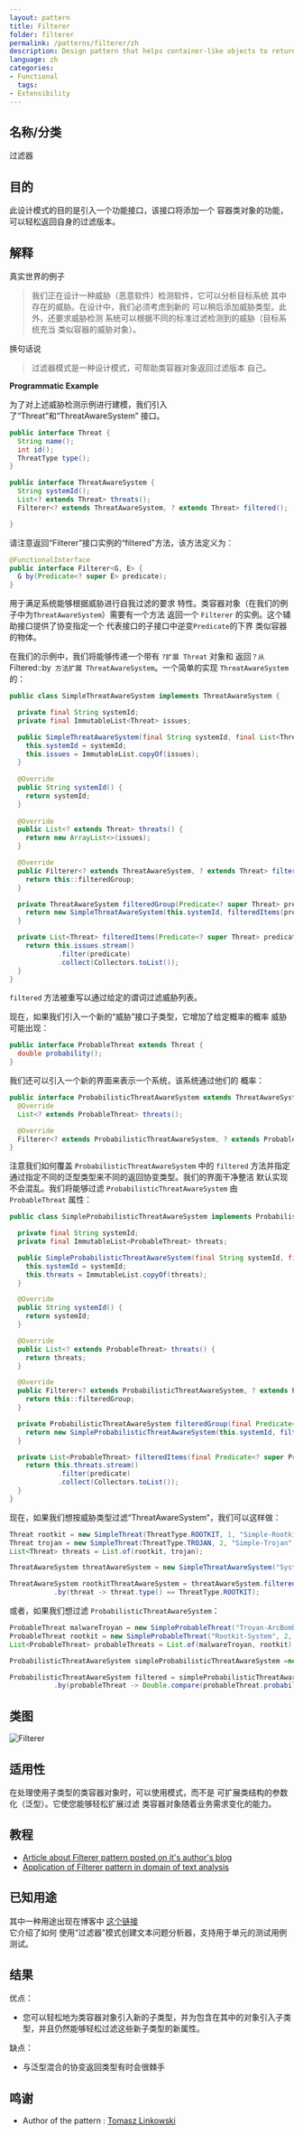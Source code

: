 ```yaml
---
layout: pattern
title: Filterer
folder: filterer
permalink: /patterns/filterer/zh
description: Design pattern that helps container-like objects to return filtered version of themselves.# short meta description that shows in Google search results
language: zh
categories:
- Functional
  tags:
- Extensibility
---
```


## 名称/分类

过滤器

## 目的
此设计模式的目的是引入一个功能接口，该接口将添加一个
容器类对象的功能，可以轻松返回自身的过滤版本。

## 解释

真实世界的例子
> 我们正在设计一种威胁（恶意软件）检测软件，它可以分析目标系统
> 其中存在的威胁。在设计中，我们必须考虑到新的
> 可以稍后添加威胁类型。此外，还要求威胁检测
> 系统可以根据不同的标准过滤检测到的威胁（目标系统充当
> 类似容器的威胁对象）。

换句话说
> 过滤器模式是一种设计模式，可帮助类容器对象返回过滤版本
> 自己。

**Programmatic Example**

为了对上述威胁检测示例进行建模，我们引入了“Threat”和“ThreatAwareSystem”
接口。

```java
public interface Threat {
  String name();
  int id();
  ThreatType type();
}

public interface ThreatAwareSystem {
  String systemId();
  List<? extends Threat> threats();
  Filterer<? extends ThreatAwareSystem, ? extends Threat> filtered();

}
```
请注意返回“Filterer”接口实例的“filtered”方法，该方法定义为：
```java
@FunctionalInterface
public interface Filterer<G, E> {
  G by(Predicate<? super E> predicate);
}
```

用于满足系统能够根据威胁进行自我过滤的要求
特性。类容器对象（在我们的例子中为`ThreatAwareSystem`）需要有一个方法
返回一个 `Filterer` 的实例。这个辅助接口提供了协变指定一个
代表接口的子接口中逆变`Predicate`的下界
类似容器的物体。

在我们的示例中，我们将能够传递一个带有 `?扩展 Threat` 对象和
返回`？从 `Filtered::by` 方法扩展 ThreatAwareSystem`。一个简单的实现
`ThreatAwareSystem` 的：

```java
public class SimpleThreatAwareSystem implements ThreatAwareSystem {

  private final String systemId;
  private final ImmutableList<Threat> issues;

  public SimpleThreatAwareSystem(final String systemId, final List<Threat> issues) {
    this.systemId = systemId;
    this.issues = ImmutableList.copyOf(issues);
  }
  
  @Override
  public String systemId() {
    return systemId;
  }
  
  @Override
  public List<? extends Threat> threats() {
    return new ArrayList<>(issues);
  }

  @Override
  public Filterer<? extends ThreatAwareSystem, ? extends Threat> filtered() {
    return this::filteredGroup;
  }

  private ThreatAwareSystem filteredGroup(Predicate<? super Threat> predicate) {
    return new SimpleThreatAwareSystem(this.systemId, filteredItems(predicate));
  }

  private List<Threat> filteredItems(Predicate<? super Threat> predicate) {
    return this.issues.stream()
            .filter(predicate)
            .collect(Collectors.toList());
  }
}
```

`filtered` 方法被重写以通过给定的谓词过滤威胁列表。

现在，如果我们引入一个新的“威胁”接口子类型，它增加了给定概率的概率
威胁可能出现：

```java
public interface ProbableThreat extends Threat {
  double probability();
}
```

我们还可以引入一个新的界面来表示一个系统，该系统通过他们的
概率：

````java
public interface ProbabilisticThreatAwareSystem extends ThreatAwareSystem {
  @Override
  List<? extends ProbableThreat> threats();

  @Override
  Filterer<? extends ProbabilisticThreatAwareSystem, ? extends ProbableThreat> filtered();
}
````

注意我们如何覆盖 `ProbabilisticThreatAwareSystem` 中的 `filtered` 方法并指定
通过指定不同的泛型类型来不同的返回协变类型。我们的界面干净整洁
默认实现不会混乱。我们将能够过滤
`ProbabilisticThreatAwareSystem` 由 `ProbableThreat` 属性：
```java
public class SimpleProbabilisticThreatAwareSystem implements ProbabilisticThreatAwareSystem {

  private final String systemId;
  private final ImmutableList<ProbableThreat> threats;

  public SimpleProbabilisticThreatAwareSystem(final String systemId, final List<ProbableThreat> threats) {
    this.systemId = systemId;
    this.threats = ImmutableList.copyOf(threats);
  }

  @Override
  public String systemId() {
    return systemId;
  }

  @Override
  public List<? extends ProbableThreat> threats() {
    return threats;
  }

  @Override
  public Filterer<? extends ProbabilisticThreatAwareSystem, ? extends ProbableThreat> filtered() {
    return this::filteredGroup;
  }

  private ProbabilisticThreatAwareSystem filteredGroup(final Predicate<? super ProbableThreat> predicate) {
    return new SimpleProbabilisticThreatAwareSystem(this.systemId, filteredItems(predicate));
  }

  private List<ProbableThreat> filteredItems(final Predicate<? super ProbableThreat> predicate) {
    return this.threats.stream()
            .filter(predicate)
            .collect(Collectors.toList());
  }
}
```

现在，如果我们想按威胁类型过滤“ThreatAwareSystem”，我们可以这样做：

```java
Threat rootkit = new SimpleThreat(ThreatType.ROOTKIT, 1, "Simple-Rootkit");
Threat trojan = new SimpleThreat(ThreatType.TROJAN, 2, "Simple-Trojan");
List<Threat> threats = List.of(rootkit, trojan);

ThreatAwareSystem threatAwareSystem = new SimpleThreatAwareSystem("System-1", threats);

ThreatAwareSystem rootkitThreatAwareSystem = threatAwareSystem.filtered()
           .by(threat -> threat.type() == ThreatType.ROOTKIT);
```

或者，如果我们想过滤 `ProbabilisticThreatAwareSystem`：

```java
ProbableThreat malwareTroyan = new SimpleProbableThreat("Troyan-ArcBomb", 1, ThreatType.TROJAN, 0.99);
ProbableThreat rootkit = new SimpleProbableThreat("Rootkit-System", 2, ThreatType.ROOTKIT, 0.8);
List<ProbableThreat> probableThreats = List.of(malwareTroyan, rootkit);

ProbabilisticThreatAwareSystem simpleProbabilisticThreatAwareSystem =new SimpleProbabilisticThreatAwareSystem("System-1", probableThreats);

ProbabilisticThreatAwareSystem filtered = simpleProbabilisticThreatAwareSystem.filtered()
           .by(probableThreat -> Double.compare(probableThreat.probability(), 0.99) == 0);
```

## 类图

![Filterer](./etc/filterer.png "Filterer")

## 适用性

在处理使用子类型的类容器对象时，可以使用模式，而不是
可扩展类结构的参数化（泛型）。它使您能够轻松扩展过滤
类容器对象随着业务需求变化的能力。
## 教程

* [Article about Filterer pattern posted on it's author's blog](https://blog.tlinkowski.pl/2018/filterer-pattern/)
* [Application of Filterer pattern in domain of text analysis](https://www.javacodegeeks.com/2019/02/filterer-pattern-10-steps.html)

## 已知用途

其中一种用途出现在博客中
[这个链接](https://www.javacodegeeks.com/2019/02/filterer-pattern-10-steps.html)  
它介绍了如何
使用“过滤器”模式创建文本问题分析器，支持用于单元的测试用例
测试。

## 结果

优点：
* 您可以轻松地为类容器对象引入新的子类型，并为包含在其中的对象引入子类型，并且仍然能够轻松过滤这些新子类型的新属性。

缺点：
* 与泛型混合的协变返回类型有时会很棘手

## 鸣谢

* Author of the pattern : [Tomasz Linkowski](https://tlinkowski.pl/)
